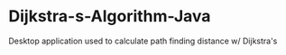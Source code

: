# Dijkstra-s-Algorithm-Java
Desktop application used to calculate path finding distance w/ Dijkstra's

